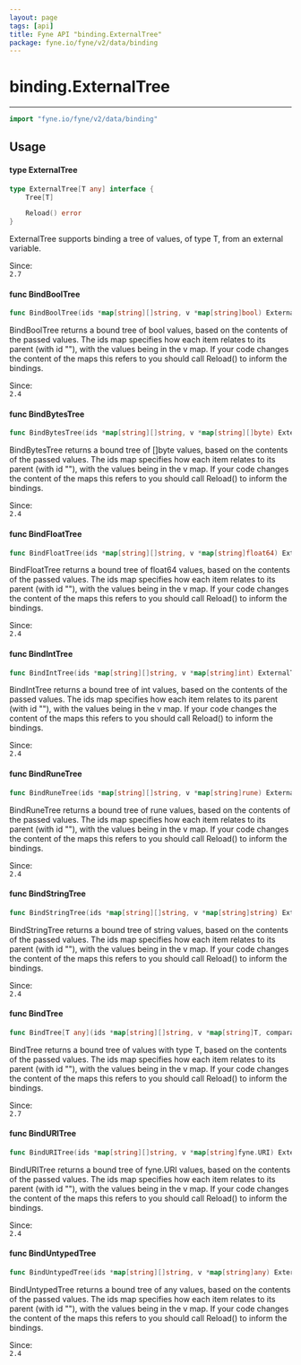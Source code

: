 ```yaml
---
layout: page
tags: [api]
title: Fyne API "binding.ExternalTree"
package: fyne.io/fyne/v2/data/binding
---
```


# binding.ExternalTree
---
```go
import "fyne.io/fyne/v2/data/binding"
```

## Usage

#### type ExternalTree

```go
type ExternalTree[T any] interface {
	Tree[T]

	Reload() error
}
```

ExternalTree supports binding a tree of values, of type T, from an external variable.


<div class="since">Since: <code>
2.7</code></div>

#### func  BindBoolTree

```go
func BindBoolTree(ids *map[string][]string, v *map[string]bool) ExternalTree[bool]
```
BindBoolTree returns a bound tree of bool values, based on the contents of the passed values. The ids map specifies how each item relates to its parent (with id ""), with the values being in the v map. If your code changes the content of the maps this refers to you should call Reload() to inform the bindings.


<div class="since">Since: <code>
2.4</code></div>

#### func  BindBytesTree

```go
func BindBytesTree(ids *map[string][]string, v *map[string][]byte) ExternalTree[[]byte]
```
BindBytesTree returns a bound tree of []byte values, based on the contents of the passed values. The ids map specifies how each item relates to its parent (with id ""), with the values being in the v map. If your code changes the content of the maps this refers to you should call Reload() to inform the bindings.


<div class="since">Since: <code>
2.4</code></div>

#### func  BindFloatTree

```go
func BindFloatTree(ids *map[string][]string, v *map[string]float64) ExternalTree[float64]
```
BindFloatTree returns a bound tree of float64 values, based on the contents of the passed values. The ids map specifies how each item relates to its parent (with id ""), with the values being in the v map. If your code changes the content of the maps this refers to you should call Reload() to inform the bindings.


<div class="since">Since: <code>
2.4</code></div>

#### func  BindIntTree

```go
func BindIntTree(ids *map[string][]string, v *map[string]int) ExternalTree[int]
```
BindIntTree returns a bound tree of int values, based on the contents of the passed values. The ids map specifies how each item relates to its parent (with id ""), with the values being in the v map. If your code changes the content of the maps this refers to you should call Reload() to inform the bindings.


<div class="since">Since: <code>
2.4</code></div>

#### func  BindRuneTree

```go
func BindRuneTree(ids *map[string][]string, v *map[string]rune) ExternalTree[rune]
```
BindRuneTree returns a bound tree of rune values, based on the contents of the passed values. The ids map specifies how each item relates to its parent (with id ""), with the values being in the v map. If your code changes the content of the maps this refers to you should call Reload() to inform the bindings.


<div class="since">Since: <code>
2.4</code></div>

#### func  BindStringTree

```go
func BindStringTree(ids *map[string][]string, v *map[string]string) ExternalTree[string]
```
BindStringTree returns a bound tree of string values, based on the contents of the passed values. The ids map specifies how each item relates to its parent (with id ""), with the values being in the v map. If your code changes the content of the maps this refers to you should call Reload() to inform the bindings.


<div class="since">Since: <code>
2.4</code></div>

#### func  BindTree

```go
func BindTree[T any](ids *map[string][]string, v *map[string]T, comparator func(T, T) bool) ExternalTree[T]
```
BindTree returns a bound tree of values with type T, based on the contents of the passed values. The ids map specifies how each item relates to its parent (with id ""), with the values being in the v map. If your code changes the content of the maps this refers to you should call Reload() to inform the bindings.


<div class="since">Since: <code>
2.7</code></div>

#### func  BindURITree

```go
func BindURITree(ids *map[string][]string, v *map[string]fyne.URI) ExternalTree[fyne.URI]
```
BindURITree returns a bound tree of fyne.URI values, based on the contents of the passed values. The ids map specifies how each item relates to its parent (with id ""), with the values being in the v map. If your code changes the content of the maps this refers to you should call Reload() to inform the bindings.


<div class="since">Since: <code>
2.4</code></div>

#### func  BindUntypedTree

```go
func BindUntypedTree(ids *map[string][]string, v *map[string]any) ExternalTree[any]
```
BindUntypedTree returns a bound tree of any values, based on the contents of the passed values. The ids map specifies how each item relates to its parent (with id ""), with the values being in the v map. If your code changes the content of the maps this refers to you should call Reload() to inform the bindings.


<div class="since">Since: <code>
2.4</code></div>
